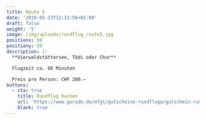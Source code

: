 ```yaml
---
title: Route 5
date: '2019-05-13T12:33:56+02:00'
draft: false
weight: '5'
image: /img/uploads/rundflug_route5.jpg
positionx: 50
positiony: 50
description: |-
  **Vierwaldstättersee, Tödi oder Chur**

  Flugzeit ca. 60 Minuten

  Preis pro Person: CHF 200.–
buttons:
  - cta: true
    title: Rundflug buchen
    url: 'https://www.gurado.de/mfgt/gutscheine-rundfluge/gutschein-rundflug-route-5.html'
    blank: true
---
```


